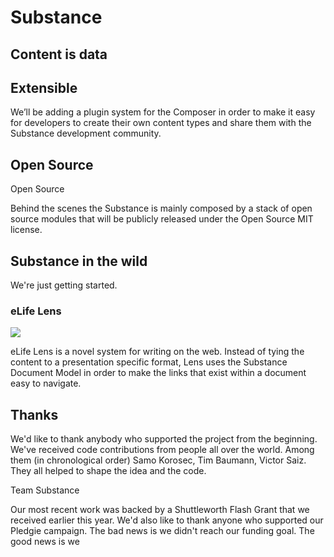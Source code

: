 # Substance

## Content is data


## Extensible

We’ll be adding a plugin system for the Composer in order to make it easy for developers to create their own content types and share them with the Substance development community.



## Open Source

Open Source

Behind the scenes the Substance is mainly composed by a stack of open source modules that will be publicly released under the Open Source MIT license.

## Substance in the wild

We're just getting started.

### eLife Lens

![](http://backbonejs.org/docs/images/lens.png)

eLife Lens is a novel system for writing on the web. Instead of tying the content to a presentation specific format, Lens uses the Substance Document Model in order to make the links that exist within a document easy to navigate.

## Thanks

We'd like to thank anybody who supported the project from the beginning. We've received code contributions from people all over the world. Among them (in chronological order) Samo Korosec, Tim Baumann, Victor Saiz. They all helped to shape the idea and the code.

Team Substance


Our most recent work was backed by a Shuttleworth Flash Grant that we received earlier this year. We'd also like to thank anyone who supported our Pledgie campaign. The bad news is we didn't reach our funding goal. The good news is we